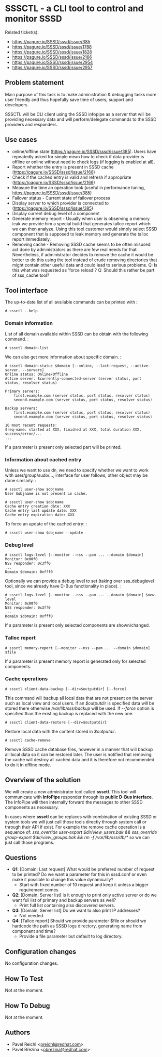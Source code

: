 # SSSCTL - a CLI tool to control and monitor SSSD

Related ticket(s):

  - <https://pagure.io/SSSD/sssd/issue/385>
  - <https://pagure.io/SSSD/sssd/issue/1788>
  - <https://pagure.io/SSSD/sssd/issue/1828>
  - <https://pagure.io/SSSD/sssd/issue/2166>
  - <https://pagure.io/SSSD/sssd/issue/2954>
  - <https://pagure.io/SSSD/sssd/issue/2957>

## Problem statement

Main purpose of this task is to make administration & debugging tasks more user friendly and thus hopefully save time of users, support and developers.

SSSCTL will be CLI client using the SSSD infopipe as a server that will be providing necessary data and will perform/delegate commands to the SSSD providers and responders.

## Use cases

  - online/offline state (<https://pagure.io/SSSD/sssd/issue/385>). Users have repeatedly asked for simple mean how to check if data provider is offline or online without need to check logs (if logging is enabled at all).
  - Report whether the entry is present in SSSD cache (<https://pagure.io/SSSD/sssd/issue/2166>)
  - Check if the cached entry is valid and refresh if appropriate (<https://pagure.io/SSSD/sssd/issue/2166>)
  - Measure the time an operation took (useful in performance tuning, <https://pagure.io/SSSD/sssd/issue/385>)
  - Failover status - Current state of failover process
  - Display server to which provider is connected to (<https://pagure.io/SSSD/sssd/issue/385>)
  - Display current debug level of a component
  - Generate memory report - Usually when user is observing a memory leak we provide him a special build that generates talloc report which we can then analyze. Using this tool customer would simply select SSSD component that is supposed to leak memory and generate the talloc report immediately.
  - Removing cache - Removing SSSD cache seems to be often misused act done by administrators as there are few real needs for that. Nevertheless, if administrator decides to remove the cache it would be better to do this using the tool instead of crude removing directories that might contain other useful data and could lead to serious problems. Q: Is this what was requested as 'force reload'? Q: Should this rather be part of sss_cache tool?

## Tool interface

The up-to-date list of all available commands can be printed with :

    # sssctl --help

### Domain information

List of all domain available within SSSD can be obtain with the following command. :

    # sssctl domain-list

We can also get more information about specific domain. :

    # sssctl domain-status $domain [--online, --last-request, --active-server, --servers]
    Online status: Online/Offline
    Active server: $currently-connected-server (server status, port status, resolver status)
    
    Primary servers:
        first.example.com (server status, port status, resolver status)
        second.example.com (server status, port status, resolver status)
    
    Backup servers:
        first.example.com (server status, port status, resolver status)
        second.example.com (server status, port status, resolver status)
    
    10 most recent requests:
    $req-name: started at XXX, finished at XXX, total duration XXX, success/error/...
    ...

If a parameter is present only selected part will be printed.

### Information about cached entry

Unless we want to use dn, we need to specify whether we want to work with user/group/sudo/..., interface for user follows, other object may be done similarly. :

    # sssctl user-show $objname
    User $objname is not present in cache.
    
    # sssctl user-show $objname
    Cache entry creation date: XXX
    Cache entry last update date: XXX
    Cache entry expiration date: XXX

To force an update of the cached entry: :

    # sssctl user-show $objname --update

### Debug level

    # sssctl logs-level [--monitor --nss --pam ... --domain $domain]
    Monitor: 0x00f0
    NSS responder: 0x3ff0
    ...
    Domain $domain: 0xfff0

Optionally we can provide a debug level to set (taking over sss_debuglevel tool, since we already have D-Bus functionality in place). :

    # sssctl logs-level [--monitor --nss --pam ... --domain $domain] $new-level
    Monitor: 0x00f0
    NSS responder: 0x3ff0
    ...
    Domain $domain: 0xfff0

If a parameter is present only selected components are shown/changed.

### Talloc report

    # sssctl memory-report [--monitor --nss --pam ... --domain $domain] $file

If a parameter is present memory report is generated only for selected components.

### Cache operations

    # sssctl client-data-backup [--dir=$outputdir] [--force]

This command will backup all local data that are not present on the server such as local view and local users. If an *$outputdir* is specified data will be stored there otherwise */var/lib/sss/backup* will be used. If *--force* option is specified than the existing backup is replaced with the new one.

    # sssctl client-data-restore [--dir=$outputdir]

Restore local data with the content stored in *$outputdir*.

    # sssctl cache-remove

Remove SSSD cache database files, however in a manner that will backup all local data so it can be restored later. The user is notified that removing the cache will destroy all cached data and it is therefore not recommended to do it in offline mode.

## Overview of the solution

We will create a new administrator tool called **sssctl**. This tool will communicate with **InfoPipe** responder through its **public D-Bus interface**. The InfoPipe will then internally forward the messages to other SSSD components as necessary.

In cases where **sssctl** can be replaces with combination of existing SSSD or system tools we will just call those tools directly through system call or through their API if exist. For example the remove cache operation is a sequence of: *sss_override user-export $dir/view_users.bak && sss_override group-export $dir/view_groups.bak && rm -f /var/lib/sss/db/\** so we can just call those programs.

## Questions

  - **Q1**: [Domain; Last request] What would be preferred number of request to be printed? Do we want a parameter for this in sssd.conf or even make it possible to change this value dynamically?
    - Start with fixed number of 10 request and keep it unless a bigger requirement comes.
  - **Q2**: [Domain; Server list] Is it enough to print only active server or do we want full list of primary and backup servers as well?
    - Print full list containing also discovered servers.
  - **Q3**: [Domain; Server list] Do we want to also print IP addresses?
    - Not needed.
  - **Q4**: [Talloc report] Should we provide parameter $file or should we hardcode the path as SSSD logs directory, generating name from component and time?
    - Provide a file parameter but default to log directory.

## Configuration changes

No configuration changes.

## How To Test

Not at the moment.

## How To Debug

Not at the moment.

## Authors

* Pavel Reichl \<preichl@redhat.com\>
* Pavel Březina \<pbrezina@redhat.com\>
